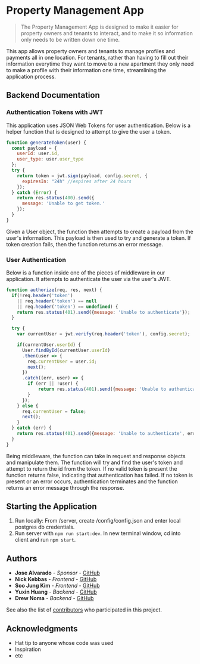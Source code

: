 # Property Management App
> The Property Management App is designed to make it easier for property owners and tenants to interact, and to make it so information only needs to be written down one time.

This app allows property owners and tenants to manage profiles and payments all in one location. For tenants, rather than having to fill out their information everytime they want to move to a new apartment they only need to make a profile with their information one time, streamlining the application process.

## Backend Documentation

### Authentication Tokens with JWT
This application uses JSON Web Tokens for user authentication. Below is a helper function that is designed to attempt to give the user a token.
```js
function generateToken(user) {
  const payload = {
    userId: user.id, 
    user_type: user.user_type
  };
  try {
    return token = jwt.sign(payload, config.secret, {
      expiresIn: "24h" //expires after 24 hours
    });
  } catch (Error) {
    return res.status(400).send({
      message: 'Unable to get token.'
    });
  }
}
```

Given a User object, the function then attempts to create a payload from the user's information. This payload is then used to try and generate a token. If token creation fails, then the function returns an error message.

### User Authentication
Below is a function inside one of the pieces of middleware in our application. It attempts to authenticate the user via the user's JWT.
```js
function authorize(req, res, next) {
  if(!req.header('token')
    || req.header('token') == null
    || req.header('token') == undefined) {
    return res.status(401).send({message: 'Unable to authenticate'});
  }

  try {
    var currentUser = jwt.verify(req.header('token'), config.secret);

    if(currentUser.userId) {
      User.findById(currentUser.userId)
      .then(user => {
        req.currentUser = user.id;
        next();
      })
      .catch((err, user) => {
        if (err || !user) {
            return res.status(401).send({message: 'Unable to authenticate'});
        }
      });
    } else {
      req.currentUser = false;
      next();
    }
  } catch (err) {
    return res.status(401).send({message: 'Unable to authenticate', err});
  }
}
```
Being middleware, the function can take in request and response objects and manipulate them. The function will try and find the user's token and attempt to return the id from the token. If no valid token is present the function returns false, indicating that authentication has failed. If no token is present or an error occurs, authentication terminates and the function returns an error message through the response.

## Starting the Application
1. Run locally: From /server, create /config/config.json and enter local postgres db credentials.
2. Run server with ``npm run start:dev``. In new terminal window, cd into client and run ``npm start``.

## Authors
* **Jose Alvarado** - *Sponsor* - [GitHub](https://github.com/sfdevshop)
* **Nick Kebbas** - *Frontend* - [GitHub](https://github.com/nicholas-kebbas)
* **Soo Jung Kim** - *Frontend* - [GitHub](https://github.com/soojkim0306)
* **Yuxin Huang** - *Backend* - [GitHub](https://github.com/huan0750)
* **Drew Noma** - *Backend* - [GitHub](https://github.com/dknoma)

See also the list of [contributors](https://github.com/sfdevshop/Property-Management-S18/graphs/contributors) who participated in this project.

## Acknowledgments

* Hat tip to anyone whose code was used
* Inspiration
* etc
